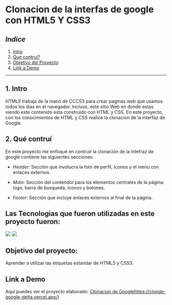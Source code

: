 # Clonacion de la interfas de google con HTML5 Y CSS3

## *Indice*

1. [Intro](#)
2. [Que contrui?](#)
3. [Objetivo del Proyecto](#)
4. [Link a Demo](#)


****


## 1. Intro

HTML5 trabaja de la mano de CCCS3 para crear paginas web que usamos todos los dias en el navegador. Incluso, este sitio Web en donde estas viendo este contenido esta construido con HTML y CSS. En este proyecto, con los conocimientos de HTML y CSS realice la clonacion de la interfaz de Google.

## 2. Qué contruí

En este proyecto me enfoqué  en contruir la clonación de la intefraz de google contiene las siguientes secciones:

* *Header:* Sección que involucra la foto de perfil, iconos y el menu con enlaces externos.

* *Main:* Sección del contendor para los elementos centrales de la página: logo, barra de busqueda, iconos y botones.

*  *Footer:* Sección que incluye enlaces externos al final de la página.


## Las Tecnologias que fueron utilizadas en este proyecto fueron:

<img src="https://img.shields.io/badge/HTML5-E34F26?style=for-the-badge&logo=html5&logoColor=white"/>
<img src="https://img.shields.io/badge/CSS3-1572B6?style=for-the-badge&logo=css3&logoColor=white"/>

## Objetivo del proyecto:
Aprender a utilizar las etiquetas estandar de HTML5 y CSS3.

## Link a Demo 
Aqui puedes ver el proyecto elaborado: [Clonacion de Google](https://clonde-google-delta.vercel.app/)https://clonde-google-delta.vercel.app/)
